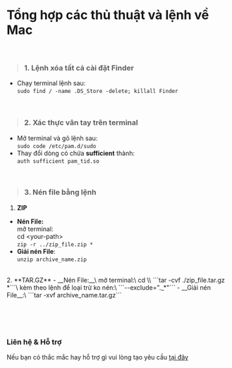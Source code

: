 # Tổng hợp các thủ thuật và lệnh về Mac

<br/>

> ### 1. Lệnh xóa tất cả cài đặt Finder
- Chạy terminal lệnh sau:\
```sudo find / -name .DS_Store -delete; killall Finder```

<br/>

> ### 2. Xác thực vân tay trên terminal

- Mở terminal và gõ lệnh sau:\
```sudo code /etc/pam.d/sudo```
- Thay đổi dòng có chứa **sufficient** thành:\
```auth sufficient pam_tid.so```

<br/>

> ### 3. Nén file bằng lệnh

1. **ZIP**
- __Nén File:__\
mở terminal:\
cd \<your-path\>\
```zip -r ../zip_file.zip *```
- __Giải nén File__:\
```unzip archive_name.zip```
<br/>
2. **TAR.GZ**
- __Nén File:__\
mở terminal:\
cd \<your-path\>\
```tar -cvf ./zip_file.tar.gz *```\
kèm theo lệnh để loại trừ ko nén:\
```--exclude="._*"```
- __Giải nén File__:\
```tar -xvf archive_name.tar.gz```

<br/><br/><br/>
### Liên hệ & Hỗ trợ

Nếu bạn có thắc mắc hay hỗ trợ gì vui lòng tạo yêu cầu [tại đây](https://github.com/hoangnamitc/tutmac/issues)
